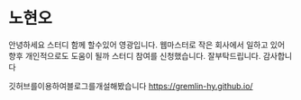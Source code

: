# 노현오
안녕하세요 스터디 함께 할수있어 영광입니다. 
웹마스터로 작은 회사에서 일하고 있어 향후 개인적으로도 도움이 될까 스터디 참여를 신청했습니다. 
잘부탁드립니다. 감사합니다

 깃허브를이용하여블로그를개설해봤습니다
 https://gremlin-hy.github.io/
